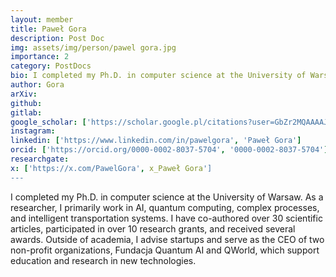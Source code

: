 ```yaml
---
layout: member
title: Paweł Gora
description: Post Doc 
img: assets/img/person/pawel gora.jpg
importance: 2
category: PostDocs
bio: I completed my Ph.D. in computer science at the University of Warsaw. As a researcher, I primarily work in AI, quantum computing, complex processes, and intelligent transportation systems. I have co-authored over 30 scientific articles, participated in over 10 research grants, and received several awards.
author: Gora
arXiv:
github: 
gitlab:
google_scholar: ['https://scholar.google.pl/citations?user=GbZr2MQAAAAJ', 'scholar_Paweł Gora']
instagram:
linkedin: ['https://www.linkedin.com/in/pawelgora', 'Paweł Gora']
orcid: ['https://orcid.org/0000-0002-8037-5704', '0000-0002-8037-5704']
researchgate:
x: ['https://x.com/PawelGora', x_Paweł Gora']
---
```



I completed my Ph.D. in computer science at the University of Warsaw. As a researcher, I primarily work in AI, quantum computing, complex processes, and intelligent transportation systems. I have co-authored over 30 scientific articles, participated in over 10 research grants, and received several awards.
Outside of academia, I advise startups and serve as the CEO of two non-profit organizations, Fundacja Quantum AI and QWorld, which support education and research in new technologies.
